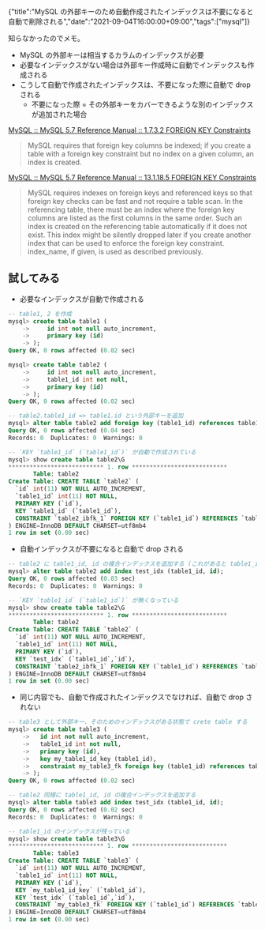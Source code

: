 {"title":"MySQL の外部キーのため自動作成されたインデックスは不要になると自動で削除される","date":"2021-09-04T16:00:00+09:00","tags":["mysql"]}

知らなかったのでメモ。

- MySQL の外部キーは相当するカラムのインデックスが必要
- 必要なインデックスがない場合は外部キー作成時に自動でインデックスも作成される
- こうして自動で作成されたインデックスは、不要になった際に自動で drop される
    - 不要になった際 = その外部キーをカバーできるような別のインデックスが追加された場合

[MySQL :: MySQL 5\.7 Reference Manual :: 1\.7\.3\.2 FOREIGN KEY Constraints](https://dev.mysql.com/doc/refman/5.7/en/constraint-foreign-key.html)

> MySQL requires that foreign key columns be indexed; if you create a table with a foreign key constraint but no index on a given column, an index is created.

[MySQL :: MySQL 5\.7 Reference Manual :: 13\.1\.18\.5 FOREIGN KEY Constraints](https://dev.mysql.com/doc/refman/5.7/en/create-table-foreign-keys.html#foreign-key-restrictions)

> MySQL requires indexes on foreign keys and referenced keys so that foreign key checks can be fast and not require a table scan. In the referencing table, there must be an index where the foreign key columns are listed as the first columns in the same order. Such an index is created on the referencing table automatically if it does not exist. This index might be silently dropped later if you create another index that can be used to enforce the foreign key constraint. index_name, if given, is used as described previously.

## 試してみる

- 必要なインデックスが自動で作成される

```sql
-- table1, 2 を作成
mysql> create table table1 (
    ->     id int not null auto_increment,
    ->     primary key (id)
    -> );
Query OK, 0 rows affected (0.02 sec)

mysql> create table table2 (
    ->     id int not null auto_increment,
    ->     table1_id int not null,
    ->     primary key (id)
    -> );
Query OK, 0 rows affected (0.02 sec)

-- table2.table1_id => table1.id という外部キーを追加
mysql> alter table table2 add foreign key (table1_id) references table1 (id);
Query OK, 0 rows affected (0.04 sec)
Records: 0  Duplicates: 0  Warnings: 0

-- `KEY `table1_id` (`table1_id`)` が自動で作成されている
mysql> show create table table2\G
*************************** 1. row ***************************
       Table: table2
Create Table: CREATE TABLE `table2` (
  `id` int(11) NOT NULL AUTO_INCREMENT,
  `table1_id` int(11) NOT NULL,
  PRIMARY KEY (`id`),
  KEY `table1_id` (`table1_id`),
  CONSTRAINT `table2_ibfk_1` FOREIGN KEY (`table1_id`) REFERENCES `table1` (`id`)
) ENGINE=InnoDB DEFAULT CHARSET=utf8mb4
1 row in set (0.00 sec)
```

- 自動インデックスが不要になると自動で drop される

```sql
-- table2 に table1_id, id の複合インデックスを追加する (これがあると table1_id のみのインデックスは不要)
mysql> alter table table2 add index test_idx (table1_id, id);
Query OK, 0 rows affected (0.03 sec)
Records: 0  Duplicates: 0  Warnings: 0

-- `KEY `table1_id` (`table1_id`)` が無くなっている
mysql> show create table table2\G
*************************** 1. row ***************************
       Table: table2
Create Table: CREATE TABLE `table2` (
  `id` int(11) NOT NULL AUTO_INCREMENT,
  `table1_id` int(11) NOT NULL,
  PRIMARY KEY (`id`),
  KEY `test_idx` (`table1_id`,`id`),
  CONSTRAINT `table2_ibfk_1` FOREIGN KEY (`table1_id`) REFERENCES `table1` (`id`)
) ENGINE=InnoDB DEFAULT CHARSET=utf8mb4
1 row in set (0.00 sec)
```

- 同じ内容でも、自動で作成されたインデックスでなければ、自動で drop されない

```sql
-- table3 として外部キー、そのためのインデックスがある状態で crete table する
mysql> create table table3 (
    ->   id int not null auto_increment,
    ->   table1_id int not null,
    ->   primary key (id),
    ->   key my_table1_id_key (table1_id),
    ->   constraint my_table3_fk foreign key (table1_id) references table1 (id)
    -> );
Query OK, 0 rows affected (0.02 sec)

-- table2 同様に table1_id, id の複合インデックスを追加する
mysql> alter table table3 add index test_idx (table1_id, id);
Query OK, 0 rows affected (0.02 sec)
Records: 0  Duplicates: 0  Warnings: 0

-- table1_id のインデックスが残っている
mysql> show create table table3\G
*************************** 1. row ***************************
       Table: table3
Create Table: CREATE TABLE `table3` (
  `id` int(11) NOT NULL AUTO_INCREMENT,
  `table1_id` int(11) NOT NULL,
  PRIMARY KEY (`id`),
  KEY `my_table1_id_key` (`table1_id`),
  KEY `test_idx` (`table1_id`,`id`),
  CONSTRAINT `my_table3_fk` FOREIGN KEY (`table1_id`) REFERENCES `table1` (`id`)
) ENGINE=InnoDB DEFAULT CHARSET=utf8mb4
1 row in set (0.00 sec)
```
